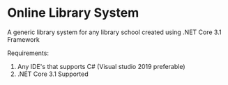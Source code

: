 # Online Library System
A generic library system for any library school created using .NET Core 3.1 Framework


Requirements:
1. Any IDE's that supports C# (Visual studio 2019 preferable)
2. .NET Core 3.1 Supported
